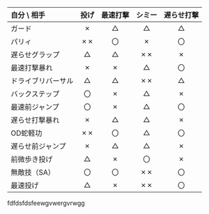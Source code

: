 
| 自分 \ 相手   | 投げ  | 最速打撃 | シミー | 遅らせ打撃 |
| :-------- | :-: | :--: | :-: | :---: |
| ガード       |  ✗  |  △   |  △  |   △   |
| パリィ       | ✗✗  |  〇   |  ✗  |   〇   |
| 遅らせグラップ   |  △  |  △   | ✗✗  |   ✗   |
| 最速打撃暴れ    |  ✗  |  ✗   |  △  |   〇   |
| ドライブリバーサル |  △  |  △   | ✗✗  |   △   |
| バックステップ   |  〇  |  ✗   |  △  |   ✗   |
| 最速前ジャンプ   |  〇  |  ✗   |  △  |   〇   |
| 遅らせ打撃暴れ   |  ✗  |  △   |  △  |   ✗   |
| OD蛇軽功     | ✗✗  |  〇   |  △  |   〇   |
| 遅らせ前ジャンプ  |  ✗  |  △   |  △  |   ✗   |
| 前微歩き投げ    |  △  |  ✗   |  〇  |   ✗   |
| 無敵技（SA）   |  〇  |  〇   | ✗✗  |   〇   |
| 最速投げ      |  △  |  ✗   | ✗✗  |   〇   |
fdfdsfdsfeewgvwergvrwgg
